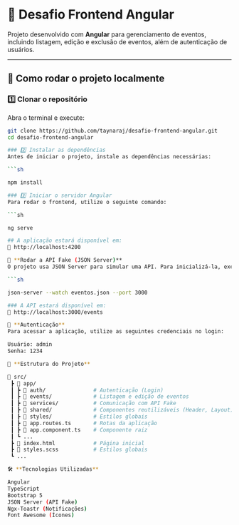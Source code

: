 # 🎨 Desafio Frontend Angular

Projeto desenvolvido com **Angular** para gerenciamento de eventos, incluindo listagem, edição e exclusão de eventos, além de autenticação de usuários.

---

## 🚀 Como rodar o projeto localmente

### 1️⃣ Clonar o repositório
Abra o terminal e execute:

```sh
git clone https://github.com/taynaraj/desafio-frontend-angular.git
cd desafio-frontend-angular

### 2️⃣ Instalar as dependências
Antes de iniciar o projeto, instale as dependências necessárias:

```sh

npm install

### 3️⃣ Iniciar o servidor Angular
Para rodar o frontend, utilize o seguinte comando:

```sh

ng serve

## A aplicação estará disponível em:
🔗 http://localhost:4200

🔌 **Rodar a API Fake (JSON Server)**
O projeto usa JSON Server para simular uma API. Para inicializá-la, execute:

```sh

json-server --watch eventos.json --port 3000

### A API estará disponível em:
🔗 http://localhost:3000/events

🔑 **Autenticação**
Para acessar a aplicação, utilize as seguintes credenciais no login:

Usuário: admin
Senha: 1234

📂 **Estrutura do Projeto**

📁 src/
 ┣ 📁 app/
 ┃ ┣ 📁 auth/               # Autenticação (Login)
 ┃ ┣ 📁 events/             # Listagem e edição de eventos
 ┃ ┣ 📁 services/           # Comunicação com API Fake
 ┃ ┣ 📁 shared/             # Componentes reutilizáveis (Header, Layout)
 ┃ ┣ 📁 styles/             # Estilos globais
 ┃ ┣ 📄 app.routes.ts       # Rotas da aplicação
 ┃ ┣ 📄 app.component.ts    # Componente raiz
 ┃ ┗ ...
 ┣ 📄 index.html            # Página inicial
 ┣ 📄 styles.scss           # Estilos globais
 ┗ ...

🛠 **Tecnologias Utilizadas**

Angular
TypeScript
Bootstrap 5
JSON Server (API Fake)
Ngx-Toastr (Notificações)
Font Awesome (Ícones)
